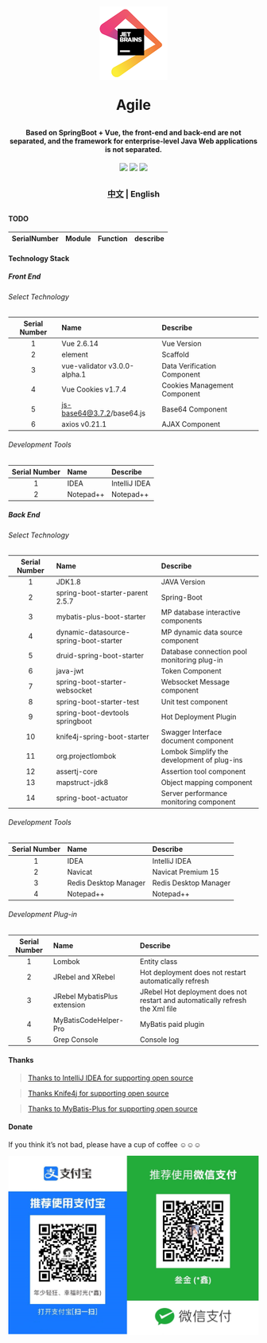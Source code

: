 <p align="center">
	<img alt="logo" src="src/main/resources/templates/static/common/images/jetbrains.png">
</p>
<h1 align="center" style="margin: 30px 0 30px; font-weight: bold;">Agile</h1>
<h4 align="center">Based on SpringBoot + Vue, the front-end and back-end are not separated, and the framework for enterprise-level Java Web applications is not separated.</h4>
<p align="center">
	<a href="https://gitee.com/y_project/agile/stargazers"><img src="https://gitee.com/xinlau/agile/badge/star.svg?theme=dark"></a>
	<a href="https://gitee.com/y_project/agile/members"><img src="https://gitee.com/xinlau/agile/badge/fork.svg?theme=dark"></a>
	<a href="https://gitee.com/y_project/agile"><img src="https://img.shields.io/badge/Agile-v1.0-brightgreen.svg"></a>
</p>

<h3 align="center" style="margin: 30px 0 30px; font-weight: bold;">
<a href="README.md">中文</a> | English
</h3>

#### TODO

| SerialNumber | Module            | Function               | describe                         |
|:------------:|:------------------|:-----------------------|:---------------------------------|

#### Technology Stack

##### Front End

###### Select Technology

| Serial Number | Name                          | Describe                     |
|:-------------:|:------------------------------|:-----------------------------|
|       1       | Vue 2.6.14                    | Vue Version                  |
|       2       | element                       | Scaffold                     |
|       3       | vue-validator v3.0.0-alpha.1  | Data Verification Component  |
|       4       | Vue Cookies v1.7.4            | Cookies Management Component |
|       5       | js-base64@3.7.2/base64.js     | Base64 Component             |
|       6       | axios v0.21.1                 | AJAX Component               |

###### Development Tools

| Serial Number | Name      | Describe      |
|:-------------:|:----------|:--------------|
|       1       | IDEA      | IntelliJ IDEA |
|       2       | Notepad++ | Notepad++     | 

##### Back End

###### Select Technology

| Serial Number | Name                                   | Describe                                    |
|:-------------:|:---------------------------------------|:--------------------------------------------|
|       1       | JDK1.8                                 | JAVA Version                                |
|       2       | spring-boot-starter-parent 2.5.7       | Spring-Boot                                 |
|       3       | mybatis-plus-boot-starter              | MP database interactive components          |
|       4       | dynamic-datasource-spring-boot-starter | MP dynamic data source component            |
|       5       | druid-spring-boot-starter              | Database connection pool monitoring plug-in |
|       6       | java-jwt                               | Token Component                             |
|       7       | spring-boot-starter-websocket          | Websocket Message component                 |
|       8       | spring-boot-starter-test               | Unit test component                         |
|       9       | spring-boot-devtools springboot        | Hot Deployment Plugin                       |
|      10       | knife4j-spring-boot-starter            | Swagger Interface document component        |
|      11       | org.projectlombok                      | Lombok Simplify the development of plug-ins |
|      12       | assertj-core                           | Assertion tool component                    |
|      13       | mapstruct-jdk8                         | Object mapping component                    |
|      14       | spring-boot-actuator                   | Server performance monitoring component     |

###### Development Tools

| Serial Number | Name                   | Describe              |
|:-------------:|:-----------------------|:----------------------|
|       1       | IDEA                   | IntelliJ IDEA         | 
|       2       | Navicat                | Navicat Premium 15    |  
|       3       | Redis Desktop Manager  | Redis Desktop Manager | 
|       4       | Notepad++              | Notepad++             | 

###### Development Plug-in

| Serial Number | Name                         | Describe                                                                      |
|:-------------:|:-----------------------------|:------------------------------------------------------------------------------|
|       1       | Lombok                       | Entity class                                                                  | 
|       2       | JRebel and XRebel            | Hot deployment does not restart automatically refresh                         | 
|       3       | JRebel MybatisPlus extension | JRebel Hot deployment does not restart and automatically refresh the Xml file | 
|       4       | MyBatisCodeHelper-Pro        | MyBatis paid plugin                                                           |  
|       5       | Grep Console                 | Console log                                                                   |

#### Thanks

> [Thanks to IntelliJ IDEA for supporting open source](https://www.jetbrains.com/?from=agile)

> [Thanks Knife4j for supporting open source](https://doc.xiaominfo.com/)

> [Thanks to MyBatis-Plus for supporting open source](https://baomidou.com/)

#### Donate

If you think it’s not bad, please have a cup of coffee ☺☺☺

![Sponsor](src/main/resources/templates/static/common/images/收钱码.jpg)